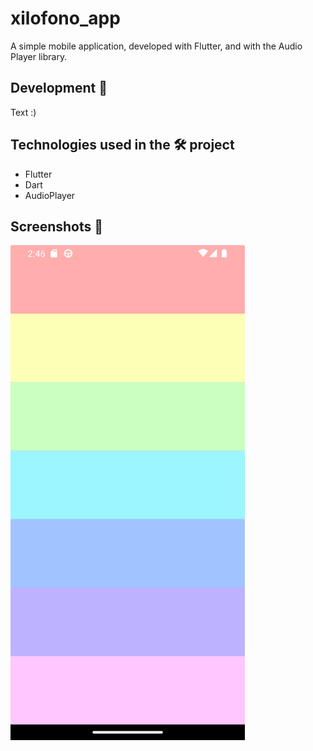 # xilofono_app
A simple mobile application, developed with Flutter, and with the Audio Player library.

## Development 🧱
Text :)
## Technologies used in the 🛠 project

- Flutter
- Dart
- AudioPlayer

## Screenshots 📱

<img src="./assets/indice.png" width="375" alt="an image" />
